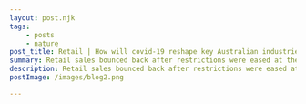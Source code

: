 ```yaml
---
layout: post.njk
tags: 
    - posts
    - nature
post_title: Retail | How will covid-19 reshape key Australian industries?
summary: Retail sales bounced back after restrictions were eased at the beginning of May—turnover rose 16.3% that month, another statistical record.
description: Retail sales bounced back after restrictions were eased at the beginning of May—turnover rose 16.3% that month, another statistical record.2 However, with e-commerce emerging as a panacea to some of Australia’s covid-19 retail woes, many analysts predict that consumer behaviour may have changed permanently.Australia Post—which provides postal services in Australia—estimates e-commerce in the nation grew 80% year-on-year in the two months up to May 15th 20204 and for some retailers the biggest challenge at the height of the pandemic was meeting the extraordinary spike in online demand. Yet the impact on individual companies depended on the types of products they offer online and whether a brand’s e-commerce presence was well-established prior to the lockdown.
postImage: /images/blog2.png

---
```

